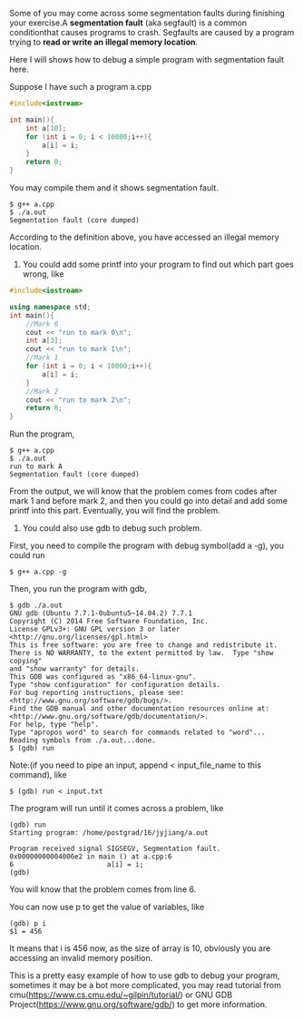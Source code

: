 Some of you may come across some segmentation faults during finishing your exercise.A **segmentation fault** (aka segfault) is a common conditionthat causes programs to crash. Segfaults are caused by a program trying to **read or write an illegal memory location**.

Here I will shows how to debug a simple program with segmentation fault here.



Suppose I have such a program a.cpp

```c++
#include<iostream>

int main(){
	int a[10];
	for (int i = 0; i < 10000;i++){
		a[i] = i;
	}
	return 0;
}
```



You may compile them and it shows segmentation fault.

```shell
$ g++ a.cpp
$ ./a.out
Segmentation fault (core dumped)
```



According to the definition above, you have accessed an illegal memory location.



1. You could add some printf into your program to find out which part goes wrong, like

```c++
#include<iostream>

using namespace std;
int main(){
  	//Mark 0
  	cout << "run to mark 0\n";
	int a[3];
  	cout << "run to mark 1\n";
  	//Mark 1
	for (int i = 0; i < 10000;i++){
		a[i] = i;
	}
  	//Mark 2
  	cout << "run to mark 2\n";
	return 0;
}
```

Run the program,

```shell
$ g++ a.cpp
$ ./a.out
run to mark A
Segmentation fault (core dumped)
```

From the output, we will know that the problem comes from codes after mark 1 and before mark 2, and then you could go into detail and add some printf into this part. Eventually, you will find the problem.



1. You could also use gdb to debug such problem. 

First, you need to compile the program with debug symbol(add a -g), you could run

```shell
$ g++ a.cpp -g
```

Then, you run the program with gdb,

```shell
$ gdb ./a.out
GNU gdb (Ubuntu 7.7.1-0ubuntu5~14.04.2) 7.7.1
Copyright (C) 2014 Free Software Foundation, Inc.
License GPLv3+: GNU GPL version 3 or later <http://gnu.org/licenses/gpl.html>
This is free software: you are free to change and redistribute it.
There is NO WARRANTY, to the extent permitted by law.  Type "show copying"
and "show warranty" for details.
This GDB was configured as "x86_64-linux-gnu".
Type "show configuration" for configuration details.
For bug reporting instructions, please see:
<http://www.gnu.org/software/gdb/bugs/>.
Find the GDB manual and other documentation resources online at:
<http://www.gnu.org/software/gdb/documentation/>.
For help, type "help".
Type "apropos word" to search for commands related to "word"...
Reading symbols from ./a.out...done.
$ (gdb) run
```

Note:(if you need to pipe an input, append < input_file_name to this command), like

```shell
$ (gdb) run < input.txt
```

The program will run until it comes across a problem, like

```shell
(gdb) run
Starting program: /home/postgrad/16/jyjiang/a.out

Program received signal SIGSEGV, Segmentation fault.
0x00000000004006e2 in main () at a.cpp:6
6                       a[i] = i;
(gdb) 
```

You will know that the problem comes from line 6.

You can now use p to get the value of variables, like

```shell
(gdb) p i
$1 = 456
```

It means that i is 456 now, as the size of array is 10, obviously you are accessing an invalid memory position.



This is a pretty easy example of how to use gdb to debug your program, sometimes it may be a bot more complicated, you may read tutorial from cmu(https://www.cs.cmu.edu/~gilpin/tutorial/) or GNU GDB Project(https://www.gnu.org/software/gdb/) to get more information.
